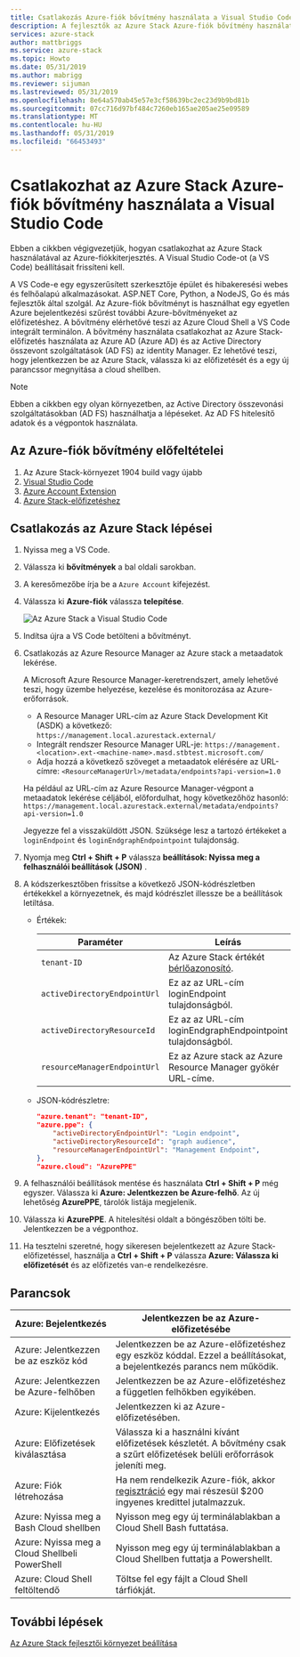 ```yaml
---
title: Csatlakozás Azure-fiók bővítmény használata a Visual Studio Code az Azure Stack |} A Microsoft Docs
description: A fejlesztők az Azure Stack Azure-fiók bővítmény használata a Visual Studio Code csatlakozni
services: azure-stack
author: mattbriggs
ms.service: azure-stack
ms.topic: Howto
ms.date: 05/31/2019
ms.author: mabrigg
ms.reviewer: sijuman
ms.lastreviewed: 05/31/2019
ms.openlocfilehash: 8e64a570ab45e57e3cf58639bc2ec23d9b9bd81b
ms.sourcegitcommit: 07cc716d97bf484c7260eb165ae205ae25e09589
ms.translationtype: MT
ms.contentlocale: hu-HU
ms.lasthandoff: 05/31/2019
ms.locfileid: "66453493"
---
```

# <a name="connect-to-azure-stack-using-azure-account-extension-in-visual-studio-code"></a>Csatlakozhat az Azure Stack Azure-fiók bővítmény használata a Visual Studio Code

Ebben a cikkben végigvezetjük, hogyan csatlakozhat az Azure Stack használatával az Azure-fiókkiterjesztés. A Visual Studio Code-ot (a VS Code) beállításait frissíteni kell.

A VS Code-e egy egyszerűsített szerkesztője épület és hibakeresési webes és felhőalapú alkalmazásokat. ASP.NET Core, Python, a NodeJS, Go és más fejlesztők által szolgál. Az Azure-fiók bővítményt is használhat egy egyetlen Azure bejelentkezési szűrést további Azure-bővítményeket az előfizetéshez. A bővítmény elérhetővé teszi az Azure Cloud Shell a VS Code integrált terminálon. A bővítmény használata csatlakozhat az Azure Stack-előfizetés használata az Azure AD (Azure AD) és az Active Directory összevont szolgáltatások (AD FS) az identity Manager. Ez lehetővé teszi, hogy jelentkezzen be az Azure Stack, válassza ki az előfizetését és a egy új parancssor megnyitása a cloud shellben. 

> [!Note]  
> Ebben a cikkben egy olyan környezetben, az Active Directory összevonási szolgáltatásokban (AD FS) használhatja a lépéseket. Az AD FS hitelesítő adatok és a végpontok használata.

## <a name="pre-requisites-for-the-azure-account-extension"></a>Az Azure-fiók bővítmény előfeltételei

1. Az Azure Stack-környezet 1904 build vagy újabb
2. [Visual Studio Code](https://code.visualstudio.com/)
3. [Azure Account Extension](https://github.com/Microsoft/vscode-azure-account)
4. [Azure Stack-előfizetéshez](https://azure.microsoft.com/overview/azure-stack/)

## <a name="steps-to-connect-to-azure-stack"></a>Csatlakozás az Azure Stack lépései

1. Nyissa meg a VS Code.

2. Válassza ki **bővítmények** a bal oldali sarokban.

3. A keresőmezőbe írja be a `Azure Account` kifejezést.

4. Válassza ki **Azure-fiók** válassza **telepítése**.

      ![Az Azure Stack a Visual Studio Code](media/azure-stack-dev-start-vscode-azure/image1.png)

5. Indítsa újra a VS Code betölteni a bővítményt.

6. Csatlakozás az Azure Resource Manager az Azure stack a metaadatok lekérése. 
    
    A Microsoft Azure Resource Manager-keretrendszert, amely lehetővé teszi, hogy üzembe helyezése, kezelése és monitorozása az Azure-erőforrások.
    - A Resource Manager URL-cím az Azure Stack Development Kit (ASDK) a következő: `https://management.local.azurestack.external/` 
    - Integrált rendszer Resource Manager URL-je: `https://management.<location>.ext-<machine-name>.masd.stbtest.microsoft.com/`
    - Adja hozzá a következő szöveget a metaadatok elérésére az URL-címre: `<ResourceManagerUrl>/metadata/endpoints?api-version=1.0`

    Ha például az URL-cím az Azure Resource Manager-végpont a metaadatok lekérése céljából, előfordulhat, hogy következőhöz hasonló: `https://management.local.azurestack.external/metadata/endpoints?api-version=1.0`

    Jegyezze fel a visszaküldött JSON. Szüksége lesz a tartozó értékeket a `loginEndpoint` és `loginEndgraphEndpointpoint` tulajdonság.

7. Nyomja meg **Ctrl + Shift + P** válassza **beállítások: Nyissa meg a felhasználói beállítások (JSON)** .

8. A kódszerkesztőben frissítse a következő JSON-kódrészletben értékekkel a környezetnek, és majd kódrészlet illessze be a beállítások letiltása.

    - Értékek:

        | Paraméter | Leírás |
        | --- | --- |
        | `tenant-ID` | Az Azure Stack értékét [bérlőazonosító](../operator/azure-stack-identity-overview.md). |
        | `activeDirectoryEndpointUrl` | Ez az az URL-cím loginEndpoint tulajdonságból. |
        | `activeDirectoryResourceId` | Ez az az URL-cím loginEndgraphEndpointpoint tulajdonságból.
        | `resourceManagerEndpointUrl` | Ez az Azure stack az Azure Resource Manager gyökér URL-címe. | 

    - JSON-kódrészletre:

      ```JSON  
      "azure.tenant": "tenant-ID",
      "azure.ppe": {
          "activeDirectoryEndpointUrl": "Login endpoint",
          "activeDirectoryResourceId": "graph audience",
          "resourceManagerEndpointUrl": "Management Endpoint",
      },
      "azure.cloud": "AzurePPE"
      ```

8. A felhasználói beállítások mentése és használata **Ctrl + Shift + P** még egyszer. Válassza ki **Azure: Jelentkezzen be Azure-felhő**. Az új lehetőség **AzurePPE**, tárolók listája megjelenik.

9. Válassza ki **AzurePPE**. A hitelesítési oldalt a böngészőben tölti be. Jelentkezzen be a végponthoz.

11. Ha tesztelni szeretné, hogy sikeresen bejelentkezett az Azure Stack-előfizetéssel, használja a **Ctrl + Shift + P** válassza **Azure: Válassza ki előfizetését** és az előfizetés van-e rendelkezésre.

## <a name="commands"></a>Parancsok

| Azure: Bejelentkezés | Jelentkezzen be az Azure-előfizetésébe |
| --- | --- |
| Azure: Jelentkezzen be az eszköz kód | Jelentkezzen be az Azure-előfizetéshez egy eszköz kóddal. Ezzel a beállításokat, a bejelentkezés parancs nem működik. |
| Azure: Jelentkezzen be Azure-felhőben | Jelentkezzen be az Azure-előfizetéshez a független felhőkben egyikében. |
| Azure: Kijelentkezés | Jelentkezzen ki az Azure-előfizetésében. |
| Azure: Előfizetések kiválasztása | Válassza ki a használni kívánt előfizetések készletét. A bővítmény csak a szűrt előfizetések belüli erőforrások jeleníti meg. |
| Azure: Fiók létrehozása | Ha nem rendelkezik Azure-fiók, akkor [regisztráció](https://azure.microsoft.com/free/?utm_source=campaign&utm_campaign=vscode-azure-account&mktingSource=vscode-azure-account) egy mai részesül \$200 ingyenes kredittel jutalmazzuk. |
| Azure: Nyissa meg a Bash Cloud shellben | Nyisson meg egy új terminálablakban a Cloud Shell Bash futtatása. |
| Azure: Nyissa meg a Cloud Shellbeli PowerShell | Nyisson meg egy új terminálablakban a Cloud Shellben futtatja a Powershellt. |
| Azure: Cloud Shell feltöltendő | Töltse fel egy fájlt a Cloud Shell tárfiókját. |

## <a name="next-steps"></a>További lépések

[Az Azure Stack fejlesztői környezet beállítása ](azure-stack-dev-start.md)